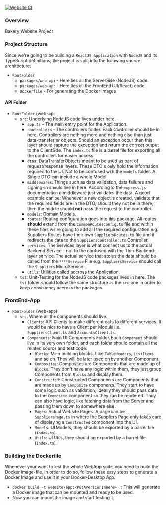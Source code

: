 [![Website CI](https://github.com/MiguelChan/BakeryWebsite/actions/workflows/workflow.yml/badge.svg?branch=mainline)](https://github.com/MiguelChan/BakeryWebsite/actions/workflows/workflow.yml)

### Overview

Bakery Website Project

### Project Structure

Since we're going to be building a `ReactJS Application` with `NodeJS` and its TypeScript definitions, the project is split into the following source architecture:

* `RootFolder`
  * `packages/web-api` - Here lies all the ServerSide (NodeJS) code.
  * `packages/web-app` - Here lies all the FrontEnd (UI/React) code.
  * `Dockerfile` - For generating the Docker Images 

#### API Folder

* `RootFolder` (web-api)
  * `src`: Underlying NodeJS code lives under here.
    * `app.ts` - The main entry point for the Application. 
    * `controllers` - The controllers folder. Each Controller should lie in here. 
    Controllers are nothing more and nothing else than just data-transferrer objects. 
    Should an exception occur then this layer should capture the exception and return the correct output to the ClientSide. 
    The `index.ts` file is a barrel file for exporting all the controllers for easier access.
    * `dtos`: DataTransferObjects meant to be used as part of request/response layers. 
    These DTO's only hold the information required to the UI. Not to be confused with the `models` folder.
    A Single DTO can include a whole Model.
    * `middlewares`: Things such as data validation, data failures and signing-in should live in here. 
    According to the `express.js` documentation a middleware just validates the data.
    A good example can be: Whenever a new object is created, validate that the required fields are in the DTO, should they not be in there, then the middle
    should **not** pass the request to the controller.
    * `models`: Domain Models.
    * `routes`: Routing configuration goes into this package. All routes **should** extend from the `CommonRoutesConfig.ts` file and within these files
    we're going to add al l the required configuration e.g. Suppliers Routes have their own `SuppliersRoutes.ts` file and it redirects the data to the `SuppliersController.ts` 
    Controller.
    * `services`: The Services layer is what connect us to the actual Backend Service - not to the confused with the Thin-Backend-layer service. The actual service that stores the data
    should be called from the `****Service` File e.g. `SuppliersService` should call the `Suppliers` MicroService.
    * `utils`: Utilities called accross the Application.
  * `tst`: Unit-Testing for the NodeJS code packages lives in here. The `tst` folder should follow the same structure as the `src` one in order to keep consistency
  accross the packages.
  
### FrontEnd-App
* `RootFolder` (web-app)
  * `src`: Where all the components should live.
    * `Clients`: API Clients to make different calls to different services. It would be nice to have a Client per Module i.e. `SuppliersClient.ts` and `AccountsClient.ts`.
    * `Components`: Main UI Components Folder. Each `Component` should live in its very own folder, and each folder should contain all the related source and test code.
      * `Blocks`: Main building blocks. Like `TableHeaders`, `ListItems` and so on. They will be later used on by another Component.
      * `Composites`: Composites are Components that are made up of `Blocks`. They don't have any logic within them, they just group Components from `Blocks` and display them.
      * `Constructed`: Constructed Components are Components that are made up by `Composite` components. They start to have some logic such as validation, ideally they should pass data
      to the `Composite` component so they can be rendered. They can also have logic, like fetching data from the Server and passing them down to somewhere else.
      * `Pages`: Actual Website Pages. A page can be `SuppliersPage.ts` in where the Suppliers Page only takes care of displaying a `Constructed` component into the UI.
      * `Models`: UI Models, they should be exported by a barrel file (`index.ts`).
      * `Utils`: UI Utils, they should be exported by a barrel file (`index.ts`).
      
### Building the Dockerfile

Whenever your want to test the whole WebApp suite, you need to build the Docker image-file. In order to do so, follow these easy steps to generate a Docker Image and use it in your Docker-Desktop App.

* `docker build -t website-app:<PutAVersionInHere> .`: This will generate a Docker image that can be mounted and ready to be used.
* Now you can mount the image and start testing it. 